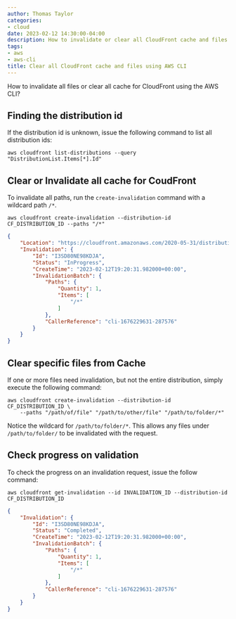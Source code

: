 ```yaml
---
author: Thomas Taylor
categories:
- cloud
date: 2023-02-12 14:30:00-04:00
description: How to invalidate or clear all CloudFront cache and files using the AWSCLI
tags:
- aws
- aws-cli
title: Clear all CloudFront cache and files using AWS CLI
---
```


How to invalidate all files or clear all cache for CloudFront using the AWS CLI?

## Finding the distribution id

If the distribution id is unknown, issue the following command to list all distribution ids:

```shell
aws cloudfront list-distributions --query "DistributionList.Items[*].Id"
```

## Clear or Invalidate all cache for CoudFront

To invalidate all paths, run the `create-invalidation` command with a wildcard path `/*`.

```shell
aws cloudfront create-invalidation --distribution-id CF_DISTRIBUTION_ID --paths "/*"
```

```json
{
    "Location": "https://cloudfront.amazonaws.com/2020-05-31/distribution/CF_DISTRIBUTION_ID/invalidation/I3SD80NE98KDJA",
    "Invalidation": {
        "Id": "I3SD80NE98KDJA",
        "Status": "InProgress",
        "CreateTime": "2023-02-12T19:20:31.982000+00:00",
        "InvalidationBatch": {
            "Paths": {
                "Quantity": 1,
                "Items": [
                    "/*"
                ]
            },
            "CallerReference": "cli-1676229631-287576"
        }
    }
}
```

## Clear specific files from Cache

If one or more files need invalidation, but not the entire distribution, simply execute the following command:

```shell
aws cloudfront create-invalidation --distribution-id CF_DISTRIBUTION_ID \
    --paths "/path/of/file" "/path/to/other/file" "/path/to/folder/*"
```

Notice the wildcard for `/path/to/folder/*`. This allows any files under `/path/to/folder/` to be invalidated with the request.

## Check progress on validation

To check the progress on an invalidation request, issue the follow command:

```shell
aws cloudfront get-invalidation --id INVALIDATION_ID --distribution-id CF_DISTRIBUTION_ID
```

```json
{
    "Invalidation": {
        "Id": "I3SD80NE98KDJA",
        "Status": "Completed",
        "CreateTime": "2023-02-12T19:20:31.982000+00:00",
        "InvalidationBatch": {
            "Paths": {
                "Quantity": 1,
                "Items": [
                    "/*"
                ]
            },
            "CallerReference": "cli-1676229631-287576"
        }
    }
}
```